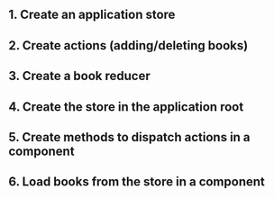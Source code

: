 ## 1. Create an application store

## 2. Create actions (adding/deleting books)

## 3. Create a book reducer

## 4. Create the store in the application root

## 5. Create methods to dispatch actions in a component

## 6. Load books from the store in a component
